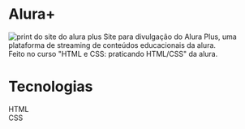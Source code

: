 # Alura+
![print do site do alura plus](https://user-images.githubusercontent.com/110204713/207433756-28a91650-f045-4ad5-8956-492f159eb051.png)
Site para divulgação do Alura Plus, uma plataforma de streaming de conteúdos educacionais da alura.<br>
Feito no curso "HTML e CSS: praticando HTML/CSS" da alura.<br>
# Tecnologias
HTML<br>
CSS
